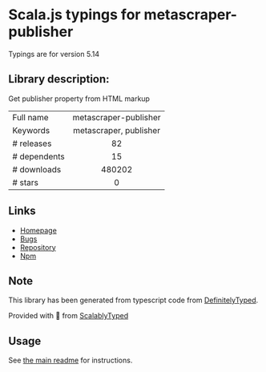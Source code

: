 
# Scala.js typings for metascraper-publisher

Typings are for version 5.14

## Library description:
Get publisher property from HTML markup

|                    |                 |
| ------------------ | :-------------: |
| Full name          | metascraper-publisher |
| Keywords           | metascraper, publisher |
| # releases         | 82 |
| # dependents       | 15 |
| # downloads        | 480202 |
| # stars            | 0 |

## Links
- [Homepage](https://nicedoc.io/microlinkhq/metascraper/packages/metascraper-publisher)
- [Bugs](https://github.com/microlinkhq/metascraper/issues)
- [Repository](https://github.com/microlinkhq/metascraper)
- [Npm](https://www.npmjs.com/package/metascraper-publisher)
    


## Note
This library has been generated from typescript code from [DefinitelyTyped](https://definitelytyped.org).

Provided with :purple_heart: from [ScalablyTyped](https://github.com/oyvindberg/ScalablyTyped)

## Usage
See [the main readme](../../readme.md) for instructions.


